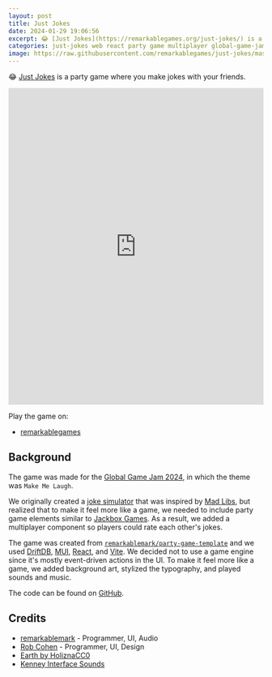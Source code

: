 ```yaml
---
layout: post
title: Just Jokes
date: 2024-01-29 19:06:56
excerpt: 😂 [Just Jokes](https://remarkablegames.org/just-jokes/) is a party game where you make jokes with your friends.
categories: just-jokes web react party game multiplayer global-game-jam
image: https://raw.githubusercontent.com/remarkablegames/just-jokes/master/public/screenshots/home.png
---
```


😂 [Just Jokes](https://remarkablegames.org/just-jokes/) is a party game where you make jokes with your friends.

<iframe src="https://remarkablegames.org/just-jokes/" frameBorder="0" width="100%" height="625px"></iframe>

Play the game on:

- [remarkablegames](https://remarkablegames.org/just-jokes/)

## Background

The game was made for the [Global Game Jam 2024](https://globalgamejam.org/games/2024/just-jokes-1), in which the theme was `Make Me Laugh`.

We originally created a [joke simulator](https://replit.com/@remarkablemark/joke-simulator) that was inspired by [Mad Libs](https://www.madlibs.com/), but realized that to make it feel more like a game, we needed to include party game elements similar to [Jackbox Games](https://www.jackboxgames.com/). As a result, we added a multiplayer component so players could rate each other's jokes.

The game was created from [`remarkablemark/party-game-template`](https://github.com/remarkablegames/party-game-template) and we used [DriftDB](https://driftdb.com/), [MUI](https://mui.com/), [React](https://react.dev/), and [Vite](https://vitejs.dev/). We decided not to use a game engine since it's mostly event-driven actions in the UI. To make it feel more like a game, we added background art, stylized the typography, and played sounds and music.

The code can be found on [GitHub](https://github.com/remarkablegames/just-jokes).

## Credits

- [remarkablemark](https://github.com/remarkablemark) - Programmer, UI, Audio
- [Rob Cohen](https://github.com/rmacohen) - Programmer, UI, Design
- [Earth by HoliznaCC0](https://freemusicarchive.org/music/holiznacc0/interstellar-pop-songs/earth/)
- [Kenney Interface Sounds](https://www.kenney.nl/assets/interface-sounds)
